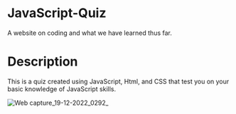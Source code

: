 # JavaScript-Quiz
A website on coding and what we have learned thus far.

# Description
This is a quiz created using JavaScript, Html, and CSS that test you on your basic knowledge of JavaScript skills. 

![Web capture_19-12-2022_0292_](https://user-images.githubusercontent.com/116526260/208354954-eae86bd3-d2b3-4e68-a71b-58a8fe82db57.jpeg)

